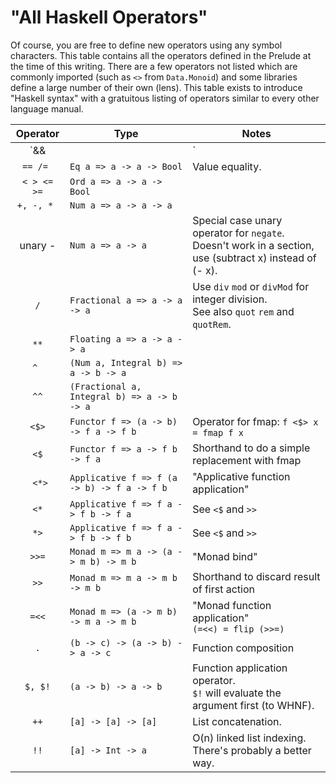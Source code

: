 # "All Haskell Operators"

Of course, you are free to define new operators using any symbol characters.
This table contains all the operators defined in the Prelude at the time of
this writing. There are a few operators not listed which are commonly imported
(such as `<>` from `Data.Monoid`) and some libraries define a large number of
their own (lens). This table exists to introduce "Haskell syntax" with a
gratuitous listing of operators similar to every other language manual.

|Operator     |Type                                          |Notes|
|:-----------:|----------------------------------------------|-----|
| `&& ||`     | `Bool -> Bool -> Bool`                       |     |
| `== /= `    | `Eq a => a -> a -> Bool`                     | Value equality. |
| `< > <= >=` | `Ord a => a -> a -> Bool`                    ||
| `+, -, * `  | `Num a => a -> a -> a`                       ||
| unary -     | `Num a => a -> a`                            | Special case unary operator for `negate`.<br>Doesn't work in a section,<br>use (subtract x) instead of (- x). |
| `/`         | `Fractional a => a -> a -> a`                | Use `div` `mod` or `divMod` for integer division.<br>See also `quot` `rem` and `quotRem`. |
| ` ** `      | `Floating a => a -> a -> a`                  ||
| `^ `        | `(Num a, Integral b) => a -> b -> a`         ||
| `^^`        | `(Fractional a, Integral b) => a -> b -> a`  ||
| `<$>`       | `Functor f => (a -> b) -> f a -> f b`        | Operator for fmap: `f <$> x = fmap f x` |
| ` <$ `      | `Functor f => a -> f b -> f a`               | Shorthand to do a simple replacement with fmap |
| ` <*>`      | `Applicative f => f (a -> b) -> f a -> f b`  | "Applicative function application" |
| ` <* `      | `Applicative f => f a -> f b -> f a`         | See `<$` and `>>` |
| ` *> `      | `Applicative f => f a -> f b -> f b`         | See `<$` and `>>` |
| ` >>= `     | `Monad m => m a -> (a -> m b) -> m b`        | "Monad bind" |
| `>>`        | `Monad m => m a -> m b -> m b`               | Shorthand to discard result of first action |
| `=<<`       | `Monad m => (a -> m b) -> m a -> m b`        | "Monad function application"<br>`(=<<) = flip (>>=)` |
| `.`         | `(b -> c) -> (a -> b) -> a -> c`             | Function composition |
| `$, $!`     | `(a -> b) -> a -> b`                         | Function application operator.<br>`$!` will evaluate the argument first (to WHNF). |
| `++`        | `[a] -> [a] -> [a]`                          | List concatenation. |
| `!!`        | `[a] -> Int -> a`                            | O(n) linked list indexing.<br>There's probably a better way. |
